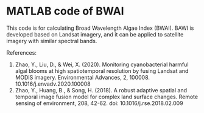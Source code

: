 # MATLAB code of BWAI
This code is for calculating Broad Wavelength Algae Index (BWAI). BAWI is developed based on Landsat imagery, and it can be applied to satellite imagery with similar spectral bands.


References:

1. Zhao, Y., Liu, D., & Wei, X. (2020). Monitoring cyanobacterial harmful algal blooms at high spatiotemporal resolution by fusing Landsat and MODIS imagery. Environmental Advances, 2, 100008. 10.1016/j.envadv.2020.100008
2. Zhao, Y., Huang, B., & Song, H. (2018). A robust adaptive spatial and temporal image fusion model for complex land surface changes. Remote sensing of environment, 208, 42-62. doi: 10.1016/j.rse.2018.02.009
